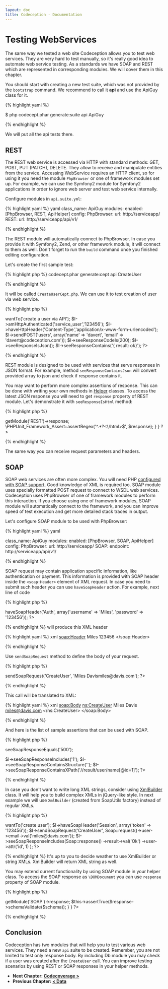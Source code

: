 ```yaml
---
layout: doc
title: Codeception - Documentation
---
```


# Testing WebServices

The same way we tested a web site Codeception allows you to test web services. They are very hard to test manually, so it's really good idea to automate web service testing. As a standards we have SOAP and REST which are represented in corresponding modules. We will cover them in this chapter.

You should start with creating a new test suite, which was not provided by the `bootstrap` command. We recommend to call it **api** and use the ApiGuy class for it.

{% highlight yaml %}

$ php codecept.phar generate:suite api ApiGuy

{% endhighlight %}

We will put all the api tests there.


## REST

The REST web service is accessed via HTTP with standard methods: GET, POST, PUT (PATCH), DELETE. They allow to receive and manipulate entities from the service. Accessing WebService requires an HTTP client, so for using it you need the module `PhpBrowser` or one of framework modules set up. For example, we can use the Symfony2 module for Symfony2 applications in order to ignore web server and test web service internally.

Configure modules in `api.suite.yml`:

{% highlight yaml %}
 yaml
class_name: ApiGuy
modules:
    enabled: [PhpBrowser, REST, ApiHelper]
    config:
		PhpBrowser:
			url: http://serviceapp/
		REST:
		    url: http://serviceapp/api/v1/

{% endhighlight %}

The REST module will automatically connect to PhpBrowser. In case you provide it with Symfony2, Zend, or other framework module, it will connect to them as well. Don't forget to run the `build` command once you finished editing configuration.

Let's create the first sample test:

{% highlight php %}
 codecept.phar generate:cept api CreateUser

{% endhighlight %}

It will be called `CreateUserCept.php`. We can use it to test creation of user via web service.

{% highlight php %}

<?php
$I = new ApiGuy($scenario);
$I->wantTo('create a user via API');
$I->amHttpAuthenticated('service_user','123456');
$I->haveHttpHeader('Content-Type','application/x-www-form-urlencoded');
$I->sendPOST('users', array('name' => 'davert', 'email' => 'davert@codeception.com'));
$I->seeResponseCodeIs(200);
$I->seeResponseIsJson();
$I->seeResponseContains('{ result: ok}');
?>

{% endhighlight %}

REST module is designed to be used with services that serve responses in JSON format. For example, method `seeResponseContainsJson` will convert provided array to json and check if response contains it.

You may want to perform more complex assertions of response. This can be done with writing your own methods in [Helper](http://codeception.com/docs/03-Modules#helpers) classes. To access the latest JSON response you will need to get `response` property of REST module. Let's demonstrate it with `seeResponseIsHtml` method:

{% highlight php %}

<?php
class ApiHelper extends \Codeception\Module {

	public function seeResponseIsHtml()
	{
		$response = $this->getModule('REST')->response;
		\PHPUnit_Framework_Assert::assertRegex('^<html>.*?<\/html>$', $response);
	}
}
?>

{% endhighlight %}

The same way you can receive request parameters and headers.

## SOAP

SOAP web services are often more complex. You will need PHP [configured with SOAP support](http://php.net/manual/en/soap.installation.php). Good knowledge of XML is required too. SOAP module uses specially formatted POST request to connect to WSDL web services. Codeception uses PhpBrowser of one of framework modules to perform this interaction. If you choose using one of framework modules, SOAP module will automatically connect to the framework, and you can improve speed of test execution and get more detailed stack traces in output.

Let's configure SOAP module to be used with PhpBrowser:

{% highlight yaml %}
 yaml

class_name: ApiGuy
modules:
    enabled: [PhpBrowser, SOAP, ApiHelper]
    config:
		PhpBrowser:
			url: http://serviceapp/
		SOAP:
		    endpoint: http://serviceapp/api/v1/

{% endhighlight %}

SOAP request may contain application specific information, like authentication or payment. This information is provided with SOAP header inside the `<soap:Header>` element of XML request. In case you need to submit such header you can use `haveSoapHeader` action. For example, next line of code

{% highlight php %}

<?php
$I->haveSoapHeader('Auth', array('username' => 'Miles', 'password' => '123456'));
?>

{% endhighlight %}
will produce this XML header

{% highlight yaml %}
 xml
<soap:Header>
<Auth>
	<username>Miles</username>
	<password>123456</password>
</Auth>
</soap:Header>

{% endhighlight %}

Use `sendSoapRequest` method to define the body of your request.

{% highlight php %}

<?php
$I->sendSoapRequest('CreateUser', '<name>Miles Davis</name><email>miles@davis.com</email>');
?>

{% endhighlight %}

This call will be translated to XML:

{% highlight yaml %}
 xml
<soap:Body>
<ns:CreateUser>
	<name>Miles Davis</name>
	<email>miles@davis.com</email>
</ns:CreateUser>
</soap:Body>

{% endhighlight %}

And here is the list of sample assertions that can be used with SOAP.

{% highlight php %}

<?php
$I->seeSoapResponseEquals('<?xml version="1.0"?><error>500</error>');
$I->seeSoapResponseIncludes('<result>1</result>');
$I->seeSoapResponseContainsStructure('<user><name></name><email></email>');
$I->seeSoapResponseContainsXPath('//result/user/name[@id=1]');
?>

{% endhighlight %}

In case you don't want to write long XML strings, consider using [XmlBuilder](http://codeception.com/docs/reference/xmlbuilder) class. It will help you to build complex XMLs in jQuery-like style.
In next example we will use `XmlBuilder` (created from SoapUtils factory) instead of regular XMLs.

{% highlight php %}

<?php
use \Codeception\Utils\Soap;

$I = new ApiGuy($scenario);
$I->wantTo('create user');
$I->haveSoapHeader('Session', array('token' => '123456'));
$I->sendSoapRequest('CreateUser', Soap::request()->user->email->val('miles@davis.com'));
$I->seeSoapResponseIncludes(Soap::response()
	->result->val('Ok')
		->user->attr('id', 1)
);
?>

{% endhighlight %}
It's up to you to decide weather to use XmlBuilder or string XMLs. XmlBuilder will return XML string as well.

You may extend current functionality by using SOAP module in your helper class. To access the SOAP response as `\DOMDocument` you can use `response` property of SOAP module.

{% highlight php %}

<?php
class ApiHelper extends \Codeception\Module {

	public function seeResponseIsValidOnSchema($schema)
	{
		$response = $this->getModule('SOAP')->response;
		$this->assertTrue($response->schemaValidate($schema));
	}
}
?>

{% endhighlight %}

## Conclusion

Codeception has two modules that will help you to test various web services. They need a new `api` suite to be created. Remember, you are not limited to test only response body. By including Db module you may check if a user was created after the `CreateUser` call. You can improve testing scenarios by using REST or SOAP responses in your helper methods.



* **Next Chapter: [Codecoverage >](/docs/11-Codecoverage)**
* **Previous Chapter: [< Data](/docs/09-Data)**